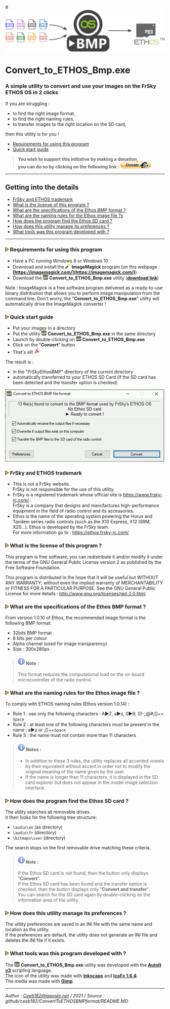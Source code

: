 #![UtilityLogo](Medias/Banner-ConvertToBMPv2.png "A simple utility to convert and use your images on the FrSky ETHOS OS in 2 clicks")

# Convert_to_ETHOS_Bmp.exe

### A simple utility to convert and use your images on the FrSky ETHOS OS in 2 clicks

If you are struggling :
 - to find the right image format,
 - to find the right naming rules,
 - to transfer images to the right location on the SD card,   
 
then this utility is for you !


- [Requirements for using this program](#ERequirements)
- [Quick start guide](#EQuickStart)

>**You wish to support this initiative by making a donation,  
>you can do so by clicking on the following link :** [![<Donate Ceeb182>](Medias/Logo-DonateCeeb182.png "Support via Paypal")](https://www.paypal.com/cgi-bin/webscr?cmd=_s-xclick&hosted_button_id=3H34W6LC74WAS)

--------------------------------------------------

## Getting into the details
- [FrSky and ETHOS trademark](#ETrademark)
- [What is the license of this program ?](#ELicence)
- [What are the specifications of the Ethos BMP format ?](#EEthosBmpFormat)
- [What are the naming rules for the Ethos image file ?s](#ENamingRules)
- [How does the program find the Ethos SD card ?](#EFindSD)
- [How does this utility manage its preferences ?](#EPref)
- [What tools was this program developed with ?](#EDevelop)

--------------------------------------------------

<a name="ERequirements"></a>
### ![Puce>](Medias/Logo-PuceTriJN.png) Requirements for using this program
- Have a PC running Windows 8 or Windows 10
- Download and install the ![ConvertLogo](Medias/Ico-imagemagick16x16.png) **ImageMagick** program (on this webpage : **[https://imagemagick.com/](https://imagemagick.com/)**)
- Download the ![ConvertLogo](Medias/Logo_for_converter_16x15.png) **Convert_to_ETHOS_Bmp.exe** utility (**[download link](https://github.com/Ceeb182/ConvertToETHOSBMPformat/raw/master/Binary/Convert_to_ETHOS_bmp.exe)**)

Note : ImageMagick is a free software program delivered as a ready-to-use binary distribution that allows you to perform image manipulation from the command line. Don't worry, the "**Convert_to_ETHOS_Bmp.exe**" utility will automatically drive the ImageMagick converter !

<a name="EQuickStart"></a>
### ![Puce>](Medias/Logo-PuceTriJN.png) Quick start guide
- Put your images in a directory
- Put the utility ![ConvertLogo](Medias/Logo_for_converter_16x15.png) **Convert_to_ETHOS_Bmp.exe** in the same directory
- Launch by double-clicking on ![ConvertLogo](Medias/Logo_for_converter_16x15.png)  **Convert_to_ETHOS_Bmp.exe** 
- Click on the "**Convert**" button
- That's all! ![ConvertLogo](Medias/Ico-partypopper20x20.png) 

The result is :
- in the "*FrSkyEthosBMP*" directory of the current directory
- automatically transferred to your ETHOS SD Card (if the SD card has been detected and the transfer option is checked)

![ConvertLogo](Medias/ConvertToEthosBMP.gif) 

<a name="ETrademark"></a>
### ![Puce>](Medias/Logo-PuceTriJN.png) FrSky and ETHOS trademark
- This is not a FrSky website.  
FrSky is not responsible for the use of this utility.
- FrSky is a registered trademark whose official site is https://www.frsky-rc.com/ .    
FrSky is a company that designs and manufactures high-performance equipment in the field of radio control and its accessories.
- Ethos is the name of the operating system powering the Horus and Tandem series radio controls (such as the X10 Express, X12 ISRM, X20...). Ethos is developed by the FrSky team.  
For more information go to : https://ethos.frsky-rc.com/

<a name="ELicence"></a>
### ![Puce>](Medias/Logo-PuceTriJN.png) What is the license of this program ?
This program is free software; you can redistribute it and/or modify it under the terms of the GNU General Public License version 2 as published by the Free Software Foundation.

This program is distributed in the hope that it will be useful but WITHOUT ANY WARRANTY; without even the implied warranty of MERCHANTABILITY or FITNESS FOR A PARTICULAR PURPOSE. See the GNU General Public License for more details : http://www.gnu.org/licenses/gpl-2.0.html

<a name="EEthosBmpFormat"></a>
### ![Puce>](Medias/Logo-PuceTriJN.png) What are the specifications of the Ethos BMP format ?
From version 1.0.10 of Ethos, the recommended image format is the following BMP format:
- 32bits BMP format 
- 8 bits per colour  
- Alpha channel (used for image transparency)  
- Size : 300x280px  

>#### ![ConvertLogo](Medias/Logo-Info.png) Note :
> This format reduces the computational load on the on-board microcontroller of the radio control.

<a name="ENamingRules"></a>
### ![Puce>](Medias/Logo-PuceTriJN.png) What are the naming rules for the Ethos image file ?
To comply with ETHOS naming rules (Ethos version 1.0.14) :
- Rule 1 : use only the following characters : A►Z, a►z, 0►9, ()!-_@#;[]+= `Space`
- Rule 2 : at least one of the following characters must be present in the name : a►z or ;[]+=`Space`
- Rule 3 : the name must not contain more than 11 characters

>#### ![ConvertLogo](Medias/Logo-Info.png) Notes :
>- In addition to these 3 rules, the utility replaces all accented vowels by their equivalent without accent in order not to modify the original meaning of the name given by the user.
>- If the name is longer than 11 characters, it is displayed in the SD card explorer but does not appear in the model image selection interface.

<a name="EFindSD"></a>
### ![Puce>](Medias/Logo-PuceTriJN.png) How does the program find the Ethos SD card ?
The utility searches all removable drives.  
It then looks for the following tree structure:  
- `\audio\en` (as directory)
- `\audio\fr` (directory)
- `\bitmaps\user` (directory)

The search stops on the first removable drive matching these criteria.

>#### ![ConvertLogo](Medias/Logo-Info.png) Note :
>If the Ethos SD card is not found, then the button only displays "**Convert**".  
>If the Ethos SD card has been found and the transfer option is checked, then the button displays only "**Convert and transfer**".  
>You can search for the SD card again by double-clicking on the information area of the utility.  

<a name="EPref"></a>
### ![Puce>](Medias/Logo-PuceTriJN.png) How does this utility manage its preferences ?
The utility preferences are saved in an INI file with the same name and location as the utility.   
If the preferences are default, the utility does not generate an INI file and deletes the INI file if it exists.  

<a name="EDevelop"></a>
### ![Puce>](Medias/Logo-PuceTriJN.png) What tools was this program developed with ?
The ![ConvertLogo](Medias/Logo_for_converter_16x15.png) **Convert_to_ETHOS_Bmp.exe** utility was developed with the **[AutoIt v3](https://www.autoitscript.com/site/)** scripting language.  
The icon of the utility was made with **[Inkscape](https://inkscape.org/)** and **[IcoFx 1.6.4](https://portableapps.com/apps/graphics_pictures/icofx_portable)**.  
The media was made with **[Gimp](https://www.gimp.org/)**.  
  
---------------------------------------------
*Author : Ceeb182@laposte.net / 2021 / Source : github/ceeb182/ConvertToETHOSBMPformat/README.MD*